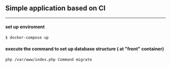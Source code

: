 ## Simple application based on CI

---
#### set up enviroment

```sh
$ docker-compose up
```

#### execute the command to set up database structure ( at  "front" container)

```sh
php /var/www/index.php Command migrate
```
